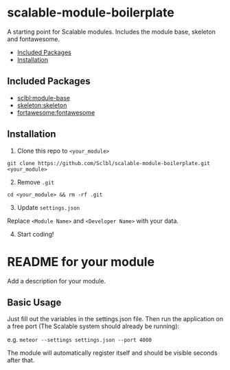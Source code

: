 # scalable-module-boilerplate

A starting point for Scalable modules. Includes the module base, skeleton and fontawesome.

* [Included Packages](#included-packages)
* [Installation](#installation)

## <a name="included-packages"></a> Included Packages

* [sclbl:module-base](https://github.com/sclbl/module-base/)
* [skeleton:skeleton](https://github.com/pmuens/skeleton/)
* [fortawesome:fontawesome](https://github.com/MeteorPackaging/Font-Awesome/)

## <a name="installation"></a> Installation

1. Clone this repo to `<your_module>`

  `git clone https://github.com/Sclbl/scalable-module-boilerplate.git <your_module>`

2. Remove `.git`

  `cd <your_module> && rm -rf .git`

3. Update `settings.json`

  Replace `<Module Name>` and `<Developer Name>` with your data.

4. Start coding!

# README for your module
Add a description for your module.

## Basic Usage
Just fill out the variables in the settings.json file.
Then run the application on a free port (The Scalable system should already be running):

e.g. `meteor --settings settings.json --port 4000`

The module will automatically register itself and should be visible seconds after that.
